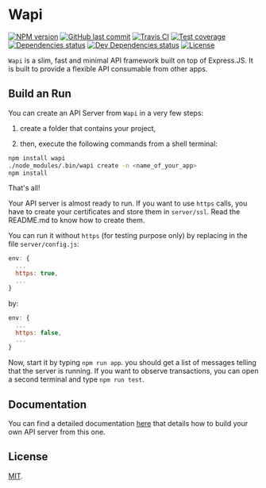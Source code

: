 # Wapi

[![NPM version][npm-image]][npm-url]
[![GitHub last commit][commit-image]][commit-url]
[![Travis CI][travis-image]][travis-url]
[![Test coverage][coveralls-image]][coveralls-url]
[![Dependencies status][dependencies-image]][dependencies-url]
[![Dev Dependencies status][devdependencies-image]][devdependencies-url]
[![License][license-image]](LICENSE.md)

`Wapi` is a slim, fast and minimal API framework built on top of Express.JS. It is built to provide a flexible API consumable from other apps.


## Build an Run

You can create an API Server from `Wapi` in a very few steps:

  1. create a folder that contains your project,

  3. then, execute the following commands from a shell terminal:

  ```bash
  npm install wapi
  ./node_modules/.bin/wapi create -n <name_of_your_app>
  npm install
  ```

That's all!

Your API server is almost ready to run. If you want to use `https` calls, you have to create your certificates and store them in `server/ssl`. Read the README.md to know how to create them.

You can run it without `https` (for testing purpose only) by replacing in the file `server/config.js`:

```javascript
env: {
  ...
  https: true,
  ...
}
```

by:
```javascript
env: {
  ...
  https: false,
  ...
}
```

Now, start it by typing `npm run app`. you should get a list of messages telling that the server is running. If you want to observe transactions, you can open a second terminal and type `npm run test`.


## Documentation

You can find a detailed documentation [here](https://wapi.mobilabs.fr/doc.html) that details how to build your own API server from this one.


## License

[MIT](LICENSE.md).

<!--- URls -->

[npm-image]: https://img.shields.io/npm/v/@mobilabs/wapi.svg?style=flat-square
[release-image]: https://img.shields.io/github/release/jclo/wapi.svg?include_prereleases&style=flat-square
[commit-image]: https://img.shields.io/github/last-commit/jclo/wapi.svg?style=flat-square
[travis-image]: https://img.shields.io/travis/jclo/wapi.svg?style=flat-square
[coveralls-image]: https://img.shields.io/coveralls/jclo/wapi/master.svg?style=flat-square
[dependencies-image]: https://david-dm.org/jclo/wapi/status.svg?theme=shields.io
[devdependencies-image]: https://david-dm.org/jclo/wapi/dev-status.svg?theme=shields.io
[npm-bundle-size-image]: https://img.shields.io/bundlephobia/minzip/@mobilabs/wapi.svg?style=flat-square
[license-image]: https://img.shields.io/npm/l/@mobilabs/wapi.svg?style=flat-square

[npm-url]: https://www.npmjs.com/package/@mobilabs/wapi
[release-url]: https://github.com/jclo/wapi/tags
[commit-url]: https://github.com/jclo/wapi/commits/master
[travis-url]: https://travis-ci.org/jclo/wapi
[coveralls-url]: https://coveralls.io/github/jclo/wapi?branch=master
[dependencies-url]: https://david-dm.org/jclo/wapi
[devdependencies-url]: https://david-dm.org/jclo/wapi?type=dev
[license-url]: http://opensource.org/licenses/MIT
[npm-bundle-size-url]: https://img.shields.io/bundlephobia/minzip/@mobilabs/wapi
